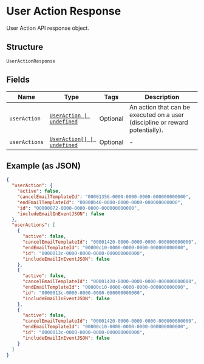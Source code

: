 
# User Action Response

User Action API response object.

## Structure

`UserActionResponse`

## Fields

| Name | Type | Tags | Description |
|  --- | --- | --- | --- |
| `userAction` | [`UserAction \| undefined`](../../doc/models/user-action.md) | Optional | An action that can be executed on a user (discipline or reward potentially). |
| `userActions` | [`UserAction[] \| undefined`](../../doc/models/user-action.md) | Optional | - |

## Example (as JSON)

```json
{
  "userAction": {
    "active": false,
    "cancelEmailTemplateId": "00001356-0000-0000-0000-000000000000",
    "endEmailTemplateId": "00000b46-0000-0000-0000-000000000000",
    "id": "00000072-0000-0000-0000-000000000000",
    "includeEmailInEventJSON": false
  },
  "userActions": [
    {
      "active": false,
      "cancelEmailTemplateId": "00001420-0000-0000-0000-000000000000",
      "endEmailTemplateId": "00000c10-0000-0000-0000-000000000000",
      "id": "0000013c-0000-0000-0000-000000000000",
      "includeEmailInEventJSON": false
    },
    {
      "active": false,
      "cancelEmailTemplateId": "00001420-0000-0000-0000-000000000000",
      "endEmailTemplateId": "00000c10-0000-0000-0000-000000000000",
      "id": "0000013c-0000-0000-0000-000000000000",
      "includeEmailInEventJSON": false
    },
    {
      "active": false,
      "cancelEmailTemplateId": "00001420-0000-0000-0000-000000000000",
      "endEmailTemplateId": "00000c10-0000-0000-0000-000000000000",
      "id": "0000013c-0000-0000-0000-000000000000",
      "includeEmailInEventJSON": false
    }
  ]
}
```

